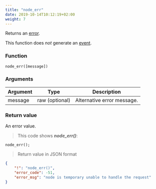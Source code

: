 ```yaml
---
title: "node_err"
date: 2019-10-14T10:12:19+02:00
weight: 7
---
```


Returns an [error](../../data-types/error-type).

This function does *not* generate an [event](../../events).

### Function
`node_err([message])`

### Arguments
Argument | Type | Description
-------- | ---- | -----------
message | raw (optional) | Alternative error message.

### Return value
An error value.

> This code shows ***node_err()***:

```
node_err();
```

> Return value in JSON format

```json
{
    "!": "node_err()",
    "error_code": -51,
    "error_msg": "node is temporary unable to handle the request"
}
```

